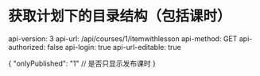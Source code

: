 # 获取计划下的目录结构（包括课时）

api-version: 3
api-url: /api/courses/1/itemwithlesson
api-method: GET
api-authorized: false
api-login: true
api-url-editable: true

{
    "onlyPublished": "1"  // 是否只显示发布课时
}